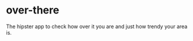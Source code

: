 over-there
==========

The hipster app to check how over it you are and just how trendy your area is.
